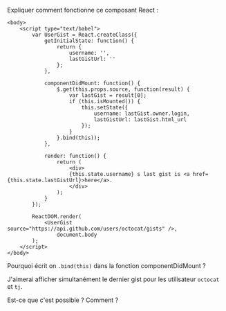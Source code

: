 Expliquer comment fonctionne ce composant React :

	<body>
		<script type="text/babel">
			var UserGist = React.createClass({
				getInitialState: function() {
					return {
						username: '',
						lastGistUrl: ''
					};
				},

				componentDidMount: function() {
					$.get(this.props.source, function(result) {
						var lastGist = result[0];
						if (this.isMounted()) {
							this.setState({
								username: lastGist.owner.login,
								lastGistUrl: lastGist.html_url
							});
						}
					}.bind(this));
				},

				render: function() {
					return (
						<div>
						{this.state.username} s last gist is <a href={this.state.lastGistUrl}>here</a>.
						</div>
					);
				}
			});

			ReactDOM.render(
				<UserGist source="https://api.github.com/users/octocat/gists" />,
					document.body
			);
		</script>
	</body>

Pourquoi écrit on `.bind(this)` dans la fonction componentDidMount ?

J'aimerai afficher simultanément le dernier gist pour les utilisateur `octocat` et `tj`.

Est-ce que c'est possible ? Comment ?
